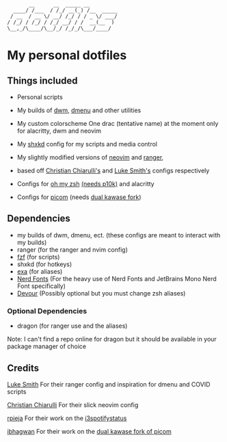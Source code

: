 ```
       __      __  _____ __
  ____/ /___  / /_/ __(_) /__  _____
 / __  / __ \/ __/ /_/ / / _ \/ ___/
/ /_/ / /_/ / /_/ __/ / /  __(__  )
\__,_/\____/\__/_/ /_/_/\___/____/
```

# My personal dotfiles

## Things included

- Personal scripts

- My builds of [dwm](https://dwm.suckless.org/), [dmenu](https://tools.suckless.org/dmenu/) and other utilities

- My custom colorscheme One drac (tentative name) at the moment only for alacritty, dwm and neovim

- My [shxkd](https://github.com/baskerville/sxhkd) config for my scripts and media control

- My slightly modified versions of [neovim](https://neovim.io/) and [ranger](https://github.com/ranger/ranger),
- based off [Christian Chiarulli's](https://github.com/ChristianChiarulli/nvim) and [Luke Smith's](https://github.com/LukeSmithxyz/voidrice) configs respectively

- Configs for [oh my zsh](https://ohmyz.sh/) [(needs p10k)](https://github.com/romkatv/powerlevel10k) and alacritty

- Configs for [picom](https://github.com/yshui/picom) (needs [dual kawase fork](https://github.com/ibhagwan/picom))

## Dependencies

- my builds of dwm, dmenu, ect. (these configs are meant to interact with my builds)
- ranger (for the ranger and nvim config)
- [fzf](https://github.com/junegunn/fzf) (for scripts)
- shxkd (for hotkeys)
- [exa](https://the.exa.website/) (for aliases)
- [Nerd Fonts](https://www.nerdfonts.com/) (For the heavy use of Nerd Fonts and JetBrains Mono Nerd Font specifically)
- [Devour](https://github.com/salman-abedin/devour) (Possibly optional but you must change zsh aliases)

### Optional Dependencies

- dragon (for ranger use and the aliases)

Note: I can't find a repo online for dragon but it should be available in your package manager of choice

## Credits

[Luke Smith](https://github.com/LukeSmithxyz) For their ranger config and inspiration for dmenu and COVID scripts

[Christian Chiarulli](https://github.com/ChristianChiarulli) For their slick neovim config

[rpieja](https://github.com/rpieja) For their work on the [i3spotifystatus](https://github.com/rpieja/i3spotifystatus)

[ibhagwan](https://github.com/ibhagwan) For their work on the [dual kawase fork of picom](https://github.com/ibhagwan/picom)
